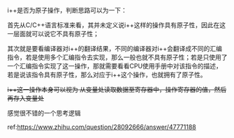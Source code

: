 i++是否为原子操作，判断思路可以为一下：

首先从C/C++语言标准来看，其并未定义说i++这样的操作具有原子性，因此在这一层面就可以说它不具有原子性；

其次就是要看编译器对i++的翻译结果，不同的编译器对i++会翻译成不同的汇编指令，若是使用多个汇编指令去实现，那么一般也就不具有原子性；若是只使用了一个汇编指令实现了这一操作，那就需要看看CPU使用手册中对该指令的描述，若是说该指令具有原子性，那么对应于i++这个操作，也就拥有了原子性。

~~i++这一操作本身可以视为 从变量处读取数据至寄存器中，操作寄存器的值，然后再存入变量处~~



感觉很不错的一个思考逻辑 

ref:https://www.zhihu.com/question/28092666/answer/47771188

